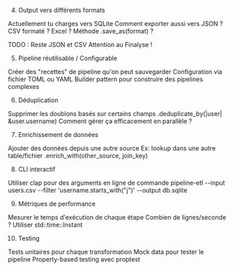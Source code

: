 4. Output vers différents formats

Actuellement tu charges vers SQLite
Comment exporter aussi vers JSON ? CSV formaté ? Excel ?
Méthode .save_as(format) ?

TODO : Reste JSON et CSV Attention au Finalyse !

5. Pipeline réutilisable / Configurable

Créer des "recettes" de pipeline qu'on peut sauvegarder
Configuration via fichier TOML ou YAML
Builder pattern pour construire des pipelines complexes

6. Déduplication

Supprimer les doublons basés sur certains champs
.deduplicate_by(|user| &user.username)
Comment gérer ça efficacement en parallèle ?

7. Enrichissement de données

Ajouter des données depuis une autre source
Ex: lookup dans une autre table/fichier
.enrich_with(other_source, join_key)

8. CLI interactif

Utiliser clap pour des arguments en ligne de commande
pipeline-etl --input users.csv --filter 'username.starts_with("j")' --output db.sqlite

9. Métriques de performance

Mesurer le temps d'exécution de chaque étape
Combien de lignes/seconde ?
Utiliser std::time::Instant

10. Testing

Tests unitaires pour chaque transformation
Mock data pour tester le pipeline
Property-based testing avec proptest